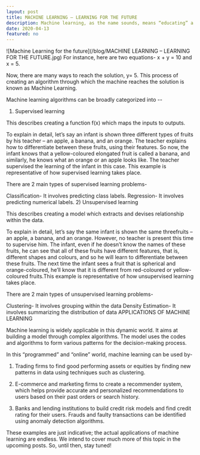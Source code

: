 ```yaml
---
layout: post
title: MACHINE LEARNING – LEARNING FOR THE FUTURE
description: Machine learning, as the name sounds, means “educating” a machine to behave, adapt and perform on its own. Machine learning focuses on building a computer program, that can learn and adapt to new data without human interference.
date: 2020-04-13
featured: no
---
```


![Machine Learning for the future](/blog/MACHINE LEARNING – LEARNING FOR THE FUTURE.jpg)
For instance, here are two equations- x + y = 10 and x = 5.

Now, there are many ways to reach the solution, y= 5. This process of creating an algorithm through which the machine reaches the solution is known as Machine Learning.

Machine learning algorithms can be broadly categorized into --

1) Supervised learning

This describes creating a function f(x) which maps the inputs to outputs.

To explain in detail, let’s say an infant is shown three different types of fruits by his teacher – an apple, a banana, and an orange. The teacher explains how to differentiate between these fruits, using their features. So now, the infant knows that a yellow-coloured elongated fruit is called a banana, and similarly, he knows what an orange or an apple looks like. The teacher supervised the learning of the infant in this case. This example is representative of how supervised learning takes place.


There are 2 main types of supervised learning problems-

Classification- It involves predicting class labels.
Regression- It involves predicting numerical labels.
2) Unsupervised learning

This describes creating a model which extracts and devises relationship within the data.

To explain in detail, let’s say the same infant is shown the same threefruits – an apple, a banana, and an orange. However, no teacher is present this time to supervise him. The infant, even if he doesn’t know the names of these fruits, he can see that all of these fruits have different features, that is, different shapes and colours, and so he will learn to differentiate between these fruits. The next time the infant sees a fruit that is spherical and orange-coloured, he’ll know that it is different from red-coloured or yellow-coloured fruits.This example is representative of how unsupervised learning takes place.

There are 2 main types of unsupervised learning problems-

Clustering- It involves grouping within the data
Density Estimation- It involves summarizing the distribution of data
APPLICATIONS OF MACHINE LEARNING

Machine learning is widely applicable in this dynamic world. It aims at building a model through complex algorithms. The model uses the codes and algorithms to form various patterns for the decision-making process.

In this “programmed” and “online” world, machine learning can be used by-

1) Trading firms to find good performing assets or equities by finding new patterns in data using techniques such as clustering.

2) E-commerce and marketing firms to create a recommender system, which helps provide accurate and personalized recommendations to users based on their past orders or search history.

3) Banks and lending institutions to build credit risk models and find credit rating for their users. Frauds and faulty transactions can be identified using anomaly detection algorithms.

These examples are just indicative; the actual applications of machine learning are endless. We intend to cover much more of this topic in the upcoming posts. So, until then, stay tuned!